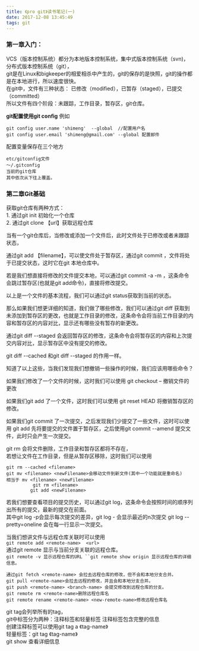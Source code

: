 ```yaml
---
title: 《pro git》读书笔记(一)
date: 2017-12-08 13:45:49
tags: git
---
```

<h3>第一章入门：</h3>
<p>VCS（版本控制系统）都分为本地版本控制系统，集中式版本控制系统（svn)， 分布式版本控制系统（git），<br />git是在Linux和bigkeeper的相爱相杀中产生的，git的保存的是快照，git的操作都是在本地进行，所以速度很快。<br />
在git中，文件有三种状态： 已修改（modified），已暂存（staged），已提交（committed）<br />
所以文件有四个阶段：未跟踪，工作目录，暂存区，git仓库。
 </p>
 
**git配置使用git config**
	例如
	
	git config user.name 'shimeng'  --global  //配置用户名
    git config user.email 'shimeng@gmail.com' --global 配置邮件
	   
配置变量保存在三个地方<br />

	etc/gitconfig文件
	～/.gitconfig
	当前的git仓库
	其中依次从下往上覆盖。
<h3>第二章Git基础</h3>
获取git仓库有两种方式：<br />
1. 通过git init 初始化一个仓库<br />
2. 通过git clone 【url】获取远程仓库<br />
<p>当有一个git仓库后，当修改或添加一个文件后，此时文件处于已修改或者未跟踪状态，<br />

通过git add 【filename】，可以使文件处于暂存区，通过git commit ，文件将处于已提交状态，这时它在git 本地仓库中。</p>

若是我们想直接将修改的文件提交本地，可以通过git commit -a -m ，这条命令会跳过暂存区(也就是git add命令)，直接将修改提交。

以上是一个文件的基本流程，我们可以通过git status获取到当前的状态。

那么如果我们想更详细的知道，我们做了哪些修改，我们可以通过git diff 获取到未添加到暂存区的更改，也就是工作目录的修改，这条命令会将当前工作目录的内容和暂存区的内容对比，显示还有哪些没有暂存的新更改。

通过git diff --staged 会返回暂存区的修改，这条命令会将暂存区的内容和上次提交内容对比，显示暂存区中没有提交的修改。

git diff --cached 和git diff --staged 的作用一样。

知道了以上这些，当我们发现我们想撤销一些操作的时候，我们应该用哪些命令？

如果我们修改了一个文件的时候，这时我们可以使用 git checkout – <filename> 撤销文件的更改

如果我们git add 了一个文件，这时我们可以使用 git reset HEAD <file>  将撤销暂存区的修改。

 如果我们git commit 了一次提交，之后发现我们少提交了一些文件，这时可以使用 git add 先将要提交的文件置于暂存区，之后使用git commit --amend   提交文件，此时只会产生一次提交。
 
git rm <filename>  会将文件删除，工作目录和暂存区都将不存在，<br />
若想让文件在工作目录，但是从暂存区移除，这时我们可以使用

	git rm --cached <filename>
	git mv <filename> <newFilename>会移动文件到新文件(其中一个功能就是重命名)
	相当于 mv <filename> <newFilename>
	          git rm <filename>
	         git add <newFilename>
	         
若我们想要查看项目的提交历史，可以通过git log，这条命令会按照时间的顺序列出所有的提交，最新的提交在前面。<br />
其中git log -p会显示每次提交的差异，git log -<n> 会显示最近的n次提交  git log  --pretty=oneline 会在每一行显示一次提交。

当我们想讲文件与远程仓库关联时可以使用<br />
`git remote add <remote-name>  <url>`<br />
通过git remote 显示与当前分支关联的远程仓库。<br />
`git remote -v 显示远程仓库的URL
``git remote show origin 显示远程仓库的详细信息。`<br />

	通过git fetch <remote-name> 会拉去远程仓库的修改，但不会和本地分支合并。
	git pull <remote-name>会拉去远程的修改，并且会和本地分支合并。
	git push <remote-name> <branch-name> 会提交修改到远程仓库的分支。
	git remote rm <remote-name>删除远程仓库名
	git remote rename <remote-name> <new-remote-name>修改远程仓库名

git tag会列举所有的tag，<br />
git中标签分为两种：注释标签和轻量标签 注释标签包含完整的信息<br />
创建注释标签可以使用git tag a 《tag-name》<br />
轻量标签：git tag 《tag-name》<br />
git show <tagName> 查看详细信息<br />
